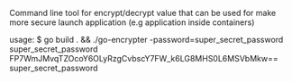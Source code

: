 Command line tool for encrypt/decrypt value that can be used for make more secure launch application (e.g application inside containers)

usage:
    $ go build . && ./go-encrypter -password=super_secret_password
    super_secret_password
    FP7WmJMvqTZOcoY6OLyRzgCvbscY7FW_k6LG8MHS0L6MSVbMkw==
    super_secret_password
